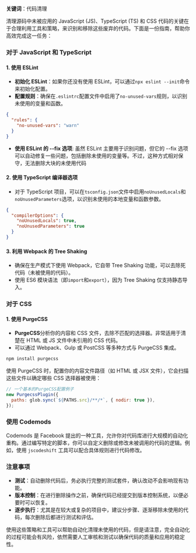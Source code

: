 **关键词**：代码清理

清理源码中未被应用的 JavaScript (JS)、TypeScript (TS) 和 CSS 代码的关键在于合理利用工具和策略，来识别和移除这些废弃的代码。下面是一份指南，帮助你高效完成这一任务：

### 对于 JavaScript 和 TypeScript

#### 1. 使用 ESLint

- **初始化 ESLint**：如果你还没有使用 ESLint，可以通过`npx eslint --init`命令来初始化配置。
- **配置规则**：确保在`.eslintrc`配置文件中启用了`no-unused-vars`规则，以识别未使用的变量和函数。

```json
{
  "rules": {
    "no-unused-vars": "warn"
  }
}
```

- **使用 ESLint 的 --fix 选项**: 虽然 ESLint 主要用于识别问题，但它的 --fix 选项可以自动修复一些问题，包括删除未使用的变量等。不过，这种方式相对保守，无法删除大块的未使用代码

#### 2. 使用 TypeScript 编译器选项

- 对于 TypeScript 项目，可以在`tsconfig.json`文件中启用`noUnusedLocals`和`noUnusedParameters`选项，以识别未使用的本地变量和函数参数。

```json
{
  "compilerOptions": {
    "noUnusedLocals": true,
    "noUnusedParameters": true
  }
}
```

#### 3. 利用 Webpack 的 Tree Shaking

- 确保在生产模式下使用 Webpack，它自带 Tree Shaking 功能，可以去除死代码（未被使用的代码）。
- 使用 ES6 模块语法（即`import`和`export`），因为 Tree Shaking 仅支持静态导入。

### 对于 CSS

#### 1. 使用 PurgeCSS

- **PurgeCSS**分析你的内容和 CSS 文件，去除不匹配的选择器。非常适用于清楚在 HTML 或 JS 文件中未引用的 CSS 代码。
- 可以通过 Webpack、Gulp 或 PostCSS 等多种方式与 PurgeCSS 集成。

```bash
npm install purgecss
```

使用 PurgeCSS 时，配置你的内容文件路径（如 HTML 或 JSX 文件），它会扫描这些文件以确定哪些 CSS 选择器被使用：

```javascript
// 一个基本的PurgeCSS配置例子
new PurgecssPlugin({
  paths: glob.sync(`${PATHS.src}/**/*`, { nodir: true }),
});
```

### 使用 Codemods

Codemods 是 Facebook 提出的一种工具，允许你对代码库进行大规模的自动化重构。通过编写特定的脚本，你可以自定义删除或修改未被调用的代码的逻辑。例如，使用 `jscodeshift` 工具可以配合具体规则进行代码修改。

### 注意事项

- **测试**：自动删除代码后，务必执行完整的测试套件，确认改动不会影响现有功能。
- **版本控制**：在进行删除操作之前，确保代码已经提交到版本控制系统，以便必要时可以恢复。
- **逐步执行**：尤其是在较大或复杂的项目中，建议分步骤、逐渐移除未使用的代码，每次删除后都进行测试和评估。

使用这些策略和工具可以帮助自动化清理未使用的代码，但是请注意，完全自动化的过程可能会有风险，依然需要人工审核和测试以确保代码的质量和应用的稳定性。
